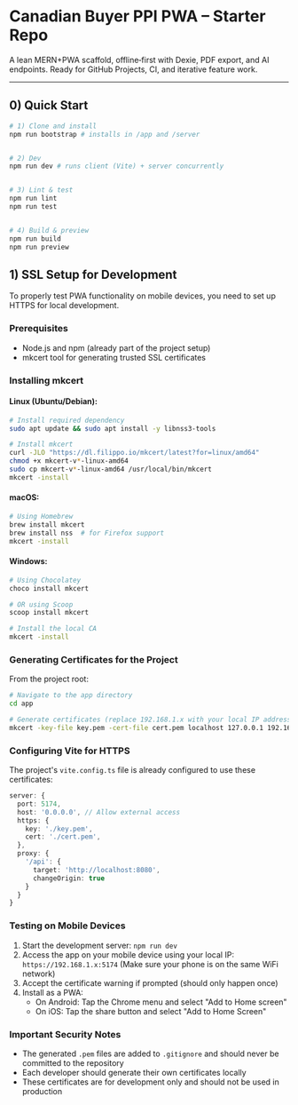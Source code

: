 # Canadian Buyer PPI PWA – Starter Repo


A lean MERN+PWA scaffold, offline‑first with Dexie, PDF export, and AI endpoints. Ready for GitHub Projects, CI, and iterative feature work.


---


## 0) Quick Start


```bash
# 1) Clone and install
npm run bootstrap # installs in /app and /server


# 2) Dev
npm run dev # runs client (Vite) + server concurrently


# 3) Lint & test
npm run lint
npm run test


# 4) Build & preview
npm run build
npm run preview
```

## 1) SSL Setup for Development

To properly test PWA functionality on mobile devices, you need to set up HTTPS for local development.

### Prerequisites
- Node.js and npm (already part of the project setup)
- mkcert tool for generating trusted SSL certificates

### Installing mkcert

#### Linux (Ubuntu/Debian):
```bash
# Install required dependency
sudo apt update && sudo apt install -y libnss3-tools

# Install mkcert
curl -JLO "https://dl.filippo.io/mkcert/latest?for=linux/amd64"
chmod +x mkcert-v*-linux-amd64
sudo cp mkcert-v*-linux-amd64 /usr/local/bin/mkcert
mkcert -install
```

#### macOS:
```bash
# Using Homebrew
brew install mkcert
brew install nss  # for Firefox support
mkcert -install
```

#### Windows:
```bash
# Using Chocolatey
choco install mkcert

# OR using Scoop
scoop install mkcert

# Install the local CA
mkcert -install
```

### Generating Certificates for the Project

From the project root:

```bash
# Navigate to the app directory
cd app

# Generate certificates (replace 192.168.1.x with your local IP address)
mkcert -key-file key.pem -cert-file cert.pem localhost 127.0.0.1 192.168.1.x
```

### Configuring Vite for HTTPS

The project's `vite.config.ts` file is already configured to use these certificates:

```typescript
server: { 
  port: 5174,
  host: '0.0.0.0', // Allow external access
  https: {
    key: './key.pem',
    cert: './cert.pem',
  },
  proxy: {
    '/api': {
      target: 'http://localhost:8080',
      changeOrigin: true
    }
  }
}
```

### Testing on Mobile Devices

1. Start the development server: `npm run dev`
2. Access the app on your mobile device using your local IP: `https://192.168.1.x:5174`
   (Make sure your phone is on the same WiFi network)
3. Accept the certificate warning if prompted (should only happen once)
4. Install as a PWA:
   - On Android: Tap the Chrome menu and select "Add to Home screen"
   - On iOS: Tap the share button and select "Add to Home Screen"

### Important Security Notes

- The generated `.pem` files are added to `.gitignore` and should never be committed to the repository
- Each developer should generate their own certificates locally
- These certificates are for development only and should not be used in production
